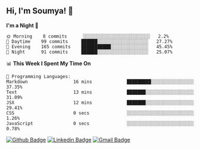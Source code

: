 ## Hi, I'm Soumya! 👋

<!--START_SECTION:waka-->
**I'm a Night 🦉** 

```text
🌞 Morning    8 commits      ░░░░░░░░░░░░░░░░░░░░░░░░░   2.2% 
🌆 Daytime    99 commits     ██████░░░░░░░░░░░░░░░░░░░   27.27% 
🌃 Evening    165 commits    ███████████░░░░░░░░░░░░░░   45.45% 
🌙 Night      91 commits     ██████░░░░░░░░░░░░░░░░░░░   25.07%

```


📊 **This Week I Spent My Time On** 

```text
💬 Programming Languages: 
Markdown                 16 mins             █████████░░░░░░░░░░░░░░░░   37.35% 
Text                     13 mins             ███████░░░░░░░░░░░░░░░░░░   31.09% 
JSX                      12 mins             ███████░░░░░░░░░░░░░░░░░░   29.41% 
CSS                      0 secs              ░░░░░░░░░░░░░░░░░░░░░░░░░   1.26% 
JavaScript               0 secs              ░░░░░░░░░░░░░░░░░░░░░░░░░   0.78%

```


<!--END_SECTION:waka-->

[![Github Badge](https://img.shields.io/badge/-rubyruins-grey?style=for-the-badge&logo=github&logoColor=white&link=https://github.com/rubyruins/)](https://www.github.com/rubyruins/) 
[![Linkedin Badge](https://img.shields.io/badge/-Soumya%20Parekh-0072b1?style=for-the-badge&logo=Linkedin&logoColor=white&link=https://www.linkedin.com/in/Soumya-Parekh/)](https://www.linkedin.com/in/Soumya-Parekh/) 
[![Gmail Badge](https://img.shields.io/badge/-soumya.parekh@somaiya.edu-c14438?style=for-the-badge&logo=Gmail&logoColor=white&link=mailto:soumya.parekh@somaiya.edu)](mailto:soumya.parekh@somaiya.edu) 
